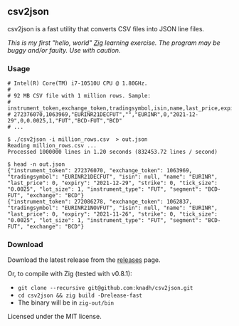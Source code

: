 ## csv2json

csv2json is a fast utility that converts CSV files into JSON line files.

*This is my first "hello, world" [Zig](https://ziglang.org) learning exercise. The program may be buggy and/or faulty. Use with caution.*


### Usage
```shell
# Intel(R) Core(TM) i7-10510U CPU @ 1.80GHz.
#
# 92 MB CSV file with 1 million rows. Sample:
# instrument_token,exchange_token,tradingsymbol,isin,name,last_price,expiry,strike,tick_size,lot_size,instrument_type,segment,exchange
# 272376070,1063969,"EURINR21DECFUT","","EURINR",0,"2021-12-29",0,0.0025,1,"FUT","BCD-FUT","BCD"
# ...

$ ./csv2json -i million_rows.csv  > out.json
Reading million_rows.csv ...
Processed 1000000 lines in 1.20 seconds (832453.72 lines / second)

$ head -n out.json
{"instrument_token": 272376070, "exchange_token": 1063969, "tradingsymbol": "EURINR21DECFUT", "isin": null, "name": "EURINR", "last_price": 0, "expiry": "2021-12-29", "strike": 0, "tick_size": "0.0025", "lot_size": 1, "instrument_type": "FUT", "segment": "BCD-FUT", "exchange": "BCD"}
{"instrument_token": 272086278, "exchange_token": 1062837, "tradingsymbol": "EURINR21NOVFUT", "isin": null, "name": "EURINR", "last_price": 0, "expiry": "2021-11-26", "strike": 0, "tick_size": "0.0025", "lot_size": 1, "instrument_type": "FUT", "segment": "BCD-FUT", "exchange": "BCD"}
```

### Download
Download the latest release from the [releases](releases) page.

Or, to compile with Zig (tested with v0.8.1):
- `git clone --recursive git@github.com:knadh/csv2json.git`
- `cd csv2json && zig build -Drelease-fast`
- The binary will be in `zig-out/bin`


Licensed under the MIT license.
